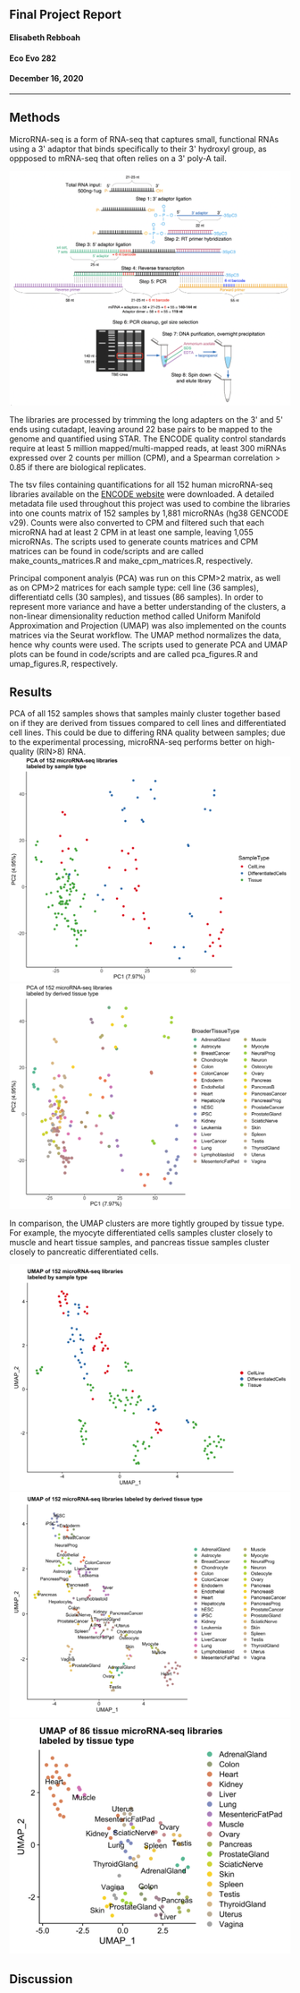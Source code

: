 ##  Final Project Report
#### Elisabeth Rebboah
#### Eco Evo 282
#### December 16, 2020
***
## Methods
MicroRNA-seq is a form of RNA-seq that captures small, functional RNAs using a 3' adaptor that binds specifically to their 3' hydroxyl group, as oppposed to mRNA-seq that often relies on a 3' poly-A tail.

![Figure 1](fig1_experimentOverview.png)

The libraries are processed by trimming the long adapters on the 3' and 5' ends using cutadapt, leaving around 22 base pairs to be mapped to the genome and quantified using STAR. The ENCODE quality control standards require at least 5 million mapped/multi-mapped reads, at least 300 miRNAs expressed over 2 counts per million (CPM), and a Spearman correlation > 0.85 if there are biological replicates.

The tsv files containing quantifications for all 152 human microRNA-seq libraries available on the [ENCODE website](https://www.encodeproject.org/matrix/?type=Experiment&status=released&perturbed=false&assay_title=microRNA-seq&replicates.library.biosample.donor.organism.scientific_name=Homo+sapiens&award.rfa=ENCODE3&award.rfa=ENCODE4&perturbed=true&status=submitted) were downloaded. A detailed metadata file used throughout this project was used to combine the libraries into one counts matrix of 152 samples by 1,881 microRNAs (hg38 GENCODE v29). Counts were also converted to CPM and filtered such that each microRNA had at least 2 CPM in at least one sample, leaving 1,055 microRNAs. The scripts used to generate counts matrices and CPM matrices can be found in code/scripts and are called make_counts_matrices.R and make_cpm_matrices.R, respectively. 

Principal component analyis (PCA) was run on this CPM>2 matrix, as well as on CPM>2 matrices for each sample type: cell line (36 samples), differentiatd cells (30 samples), and tissues (86 samples). In order to represent more variance and have a better understanding of the clusters, a non-linear dimensionality reduction method called Uniform Manifold Approximation and Projection (UMAP) was also implemented on the counts matrices via the Seurat workflow. The UMAP method normalizes the data, hence why counts were used. The scripts used to generate PCA and UMAP plots can be found in code/scripts and are called pca_figures.R and umap_figures.R, respectively.      


## Results
PCA of all 152 samples shows that samples mainly cluster together based on if they are derived from tissues compared to cell lines and differentiated cell lines. This could be due to differing RNA quality between samples; due to the experimental processing, microRNA-seq performs better on high-quality (RIN>8) RNA. 
![PCA all samples](pca_log2cpmGreaterthan2_allSamples_SampleType.png)
![PCA all samples labeled by tissue type](pca_log2cpmGreaterthan2_TissueType_allSamples.png)

In comparison, the UMAP clusters are more tightly grouped by tissue type. For example, the myocyte differentiated cells samples cluster closely to muscle and heart tissue samples, and pancreas tissue samples cluster closely to pancreatic differentiated cells.

![UMAP all samples](umap_SampleType_allSamples.png)
![UMAP all samples labeled by tissue type](umap_TissueType_allSamples.png)
![UMAP tissue samples only](umap_TissueType_Tissues.png)

## Discussion






